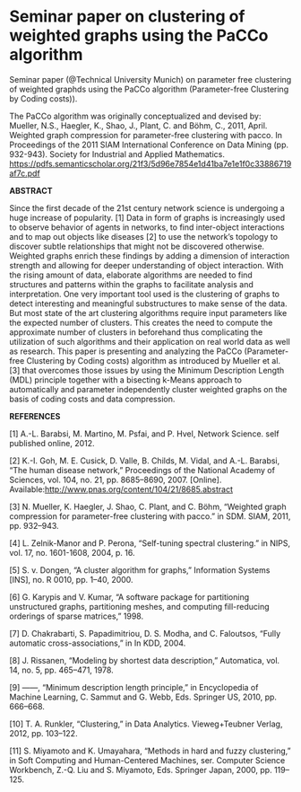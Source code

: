 # Seminar paper on clustering of weighted graphs using the PaCCo algorithm
Seminar paper (@Technical University Munich) on parameter free clustering of weighted graphds using the PaCCo algorithm (Parameter-free Clustering by Coding costs)).

The PaCCo algorithm was originally conceptualized and devised by:
Mueller, N.S., Haegler, K., Shao, J., Plant, C. and Böhm, C., 2011, April. Weighted graph compression for parameter-free clustering with pacco. In Proceedings of the 2011 SIAM International Conference on Data Mining (pp. 932-943). Society for Industrial and Applied Mathematics.
https://pdfs.semanticscholar.org/21f3/5d96e7854e1d41ba7e1e1f0c33886719af7c.pdf

**ABSTRACT**

Since the first decade of the 21st century network science is undergoing a huge increase of popularity. [1]
Data in form of graphs is increasingly used to observe behavior of agents in networks, to find inter-object interactions
and to map out objects like diseases [2] to use the network’s topology to discover subtle relationships that might not be
discovered otherwise. Weighted graphs enrich these findings by adding a dimension of interaction strength and allowing
for deeper understanding of object interaction. With the rising amount of data, elaborate algorithms are needed to find
structures and patterns within the graphs to facilitate analysis and interpretation. One very important tool used is the
clustering of graphs to detect interesting and meaningful substructures to make sense of the data. But most state of the
art clustering algorithms require input parameters like the expected number of clusters. This creates the need to compute
the approximate number of clusters in beforehand thus complicating the utilization of such algorithms and their application
on real world data as well as research. This paper is presenting and analyzing the PaCCo (Parameter-free Clustering by
Coding costs) algorithm as introduced by Mueller et al. [3] that overcomes those issues by using the Minimum Description
Length (MDL) principle together with a bisecting k-Means approach to automatically and parameter independently cluster
weighted graphs on the basis of coding costs and data compression.


**REFERENCES**

[1] A.-L. Barabsi, M. Martino, M. Psfai, and P. Hvel, Network
Science. self published online, 2012.

[2] K.-I. Goh, M. E. Cusick, D. Valle, B. Childs, M. Vidal,
and A.-L. Barabsi, “The human disease network,” Proceedings of the National Academy of Sciences, vol. 104, no. 21, pp. 8685–8690, 2007. [Online]. Available:http://www.pnas.org/content/104/21/8685.abstract

[3] N. Mueller, K. Haegler, J. Shao, C. Plant, and C. Böhm, “Weighted graph compression for parameter-free clustering with pacco.” in SDM. SIAM, 2011, pp. 932–943.

[4] L. Zelnik-Manor and P. Perona, “Self-tuning spectral clustering.” in NIPS, vol. 17, no. 1601-1608, 2004, p. 16.

[5] S. v. Dongen, “A cluster algorithm for graphs,” Information Systems [INS], no. R 0010, pp. 1–40, 2000.

[6] G. Karypis and V. Kumar, “A software package for partitioning unstructured graphs, partitioning meshes, and
computing fill-reducing orderings of sparse matrices,” 1998.

[7] D. Chakrabarti, S. Papadimitriou, D. S. Modha, and C. Faloutsos, “Fully automatic cross-associations,” in In
KDD, 2004.

[8] J. Rissanen, “Modeling by shortest data description,” Automatica, vol. 14, no. 5, pp. 465–471, 1978.

[9] ——, “Minimum description length principle,” in Encyclopedia of Machine Learning, C. Sammut and G. Webb,
Eds. Springer US, 2010, pp. 666–668. 

[10] T. A. Runkler, “Clustering,” in Data Analytics. Vieweg+Teubner Verlag, 2012, pp. 103–122.

[11] S. Miyamoto and K. Umayahara, “Methods in hard and fuzzy clustering,” in Soft Computing and Human-Centered Machines, ser. Computer Science Workbench, Z.-Q. Liu and S. Miyamoto, Eds. Springer Japan, 2000, pp. 119–125.
